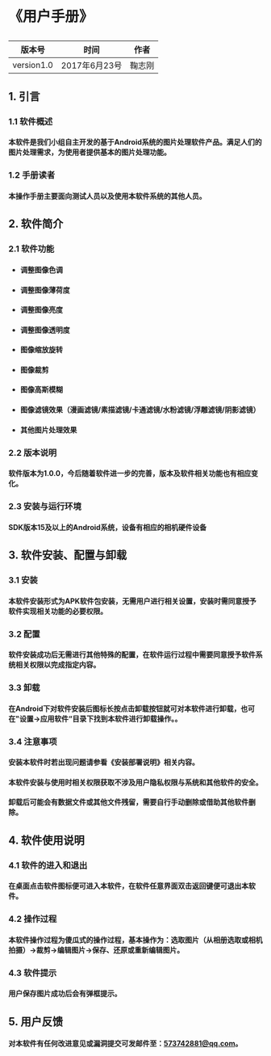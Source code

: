 # 《用户手册》
## 
版本号 | 时间 | 作者
---|--- | ---
version1.0 | 2017年6月23号 | 鞠志刚

## 1. 引言
### 1.1 软件概述
#### 本软件是我们小组自主开发的基于Android系统的图片处理软件产品。满足人们的图片处理需求，为使用者提供基本的图片处理功能。
### 1.2 手册读者
#### 本操作手册主要面向测试人员以及使用本软件系统的其他人员。
## 2. 软件简介
### 2.1 软件功能
- #### 调整图像色调
- #### 调整图像薄荷度
- #### 调整图像亮度
- #### 调整图像透明度
- #### 图像缩放旋转
- #### 图像裁剪
- #### 图像高斯模糊
- #### 图像滤镜效果（漫画滤镜/素描滤镜/卡通滤镜/水粉滤镜/浮雕滤镜/阴影滤镜）
- #### 其他图片处理效果

### 2.2 版本说明
#### 软件版本为1.0.0，今后随着软件进一步的完善，版本及软件相关功能也有相应变化。
### 2.3 安装与运行环境
#### SDK版本15及以上的Android系统，设备有相应的相机硬件设备

## 3. 软件安装、配置与卸载
### 3.1 安装
#### 本软件安装形式为APK软件包安装，无需用户进行相关设置，安装时需同意授予软件实现相关功能的必要权限。
### 3.2 配置
#### 软件安装成功后无需进行其他特殊的配置，在软件运行过程中需要同意授予软件系统相关权限以完成指定内容。
### 3.3 卸载
#### 在Android下对软件安装后图标长按点击卸载按钮就可对本软件进行卸载，也可在"设置->应用软件“目录下找到本软件进行卸载操作。。
### 3.4 注意事项
#### 安装本软件时若出现问题请参看《安装部署说明》相关内容。
#### 本软件安装与使用时相关权限获取不涉及用户隐私权限与系统和其他软件的安全。
#### 卸载后可能会有数据文件或其他文件残留，需要自行手动删除或借助其他软件删除。

## 4. 软件使用说明
### 4.1 软件的进入和退出
#### 在桌面点击软件图标便可进入本软件，在软件任意界面双击返回键便可退出本软件。
### 4.2 操作过程
#### 本软件操作过程为傻瓜式的操作过程，基本操作为：选取图片（从相册选取或相机拍摄）->裁剪->编辑图片->保存、还原或重新编辑图片。
### 4.3 软件提示
#### 用户保存图片成功后会有弹框提示。
## 5. 用户反馈
#### 对本软件有任何改进意见或漏洞提交可发邮件至：573742881@qq.com。